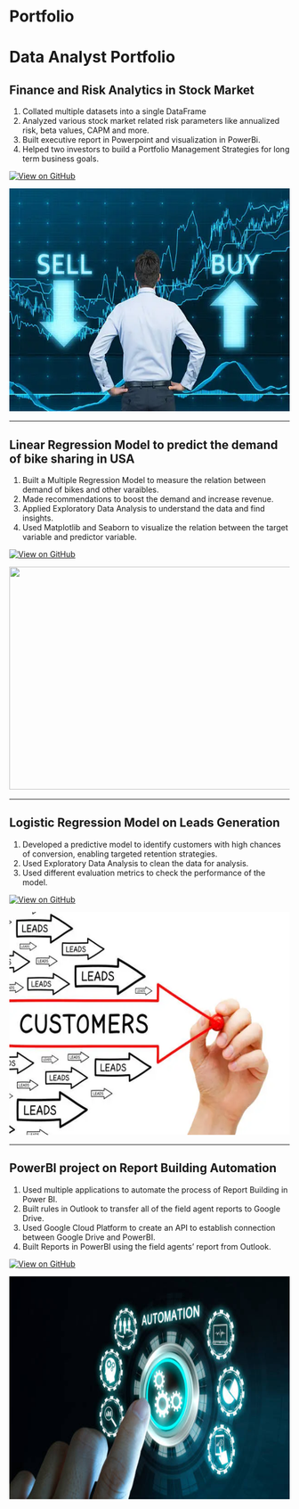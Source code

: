 # Portfolio
# Data Analyst Portfolio

## Finance and Risk Analytics in Stock Market

1. Collated multiple datasets into a single DataFrame
2. Analyzed various stock market related risk parameters like annualized risk, beta values, CAPM and more.
3. Built executive report in Powerpoint and visualization in PowerBi.
4. Helped two investors to build a Portfolio Management Strategies for long term business goals.

[![View on GitHub](https://img.shields.io/badge/GitHub-View_on_GitHub-blue?logo=GitHub)](https://github.com/Divesh-Gaba/Finance-and-Risk-Analytics)

<center>
    <img src="assets/img/stock.png" width="800" height="400"/>
</center>

---

## Linear Regression Model to predict the demand of bike sharing in USA

1. Built a Multiple Regression Model to measure the relation between demand of bikes and other varaibles.
2. Made recommendations to boost the demand and increase revenue.
3. Applied Exploratory Data Analysis to understand the data and find insights.
4. Used Matplotlib and Seaborn to visualize the relation between the target variable and predictor variable.

[![View on GitHub](https://img.shields.io/badge/GitHub-View_on_GitHub-blue?logo=GitHub)](https://github.com/Divesh-Gaba/Bike-Sharing-Linear-Regression-Project)

<center>
    <img src="assets/img/tareq-ismail-iCIEg2SX2IA-unsplash.jpg" width="800" height="400"/>
</center>

---

## Logistic Regression Model on Leads Generation

1. Developed a predictive model to identify customers with high chances of conversion, enabling targeted retention strategies.
2. Used Exploratory Data Analysis to clean the data for analysis.
3. Used different evaluation metrics to check the performance of the model.

[![View on GitHub](https://img.shields.io/badge/GitHub-View_on_GitHub-blue?logo=GitHub)](https://github.com/Divesh-Gaba/Logistic-Regression-Model-on-Leads-Data)

<center>
    <img src="assets/img/leads.png" width="800" height="400"/>
</center>

---

## PowerBI project on Report Building Automation

1. Used multiple applications to automate the process of Report Building in Power BI.
2. Built rules in Outlook to transfer all of the field agent reports to Google Drive.
3. Used Google Cloud Platform to create an API to establish connection between Google Drive and PowerBI.
4. Built Reports in PowerBI using the field agents’ report from Outlook.

[![View on GitHub](https://img.shields.io/badge/GitHub-View_on_GitHub-blue?logo=GitHub)](https://github.com/Divesh-Gaba/Power-BI-Report-Building-Automation)

<center>
    <img src="assets/img/reportautomation.jpg" width="800" height="400"/>
</center>

